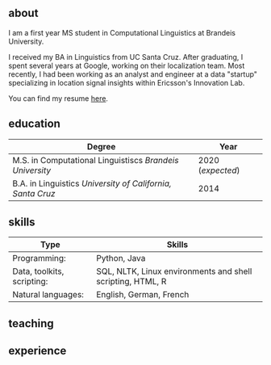 
## about

I am a first year MS student in Computational Linguistics at Brandeis University.

I received my BA in Linguistics from UC Santa Cruz. After graduating, I spent several years at Google, working on their localization team. Most recently, I had been working as an analyst and engineer at a data "startup" specializing in location signal insights within Ericsson's Innovation Lab. 

You can find my resume [here](https://drive.google.com/file/d/17WR2KPTMRGhDT7RAUF55bfVEADMqCX-u/view?usp=sharing). 

## education
| Degree | Year|
|---|---|
|  M.S. in Computational Linguistiscs *Brandeis University* | 2020 (*expected*)   |
| B.A. in Linguistics *University of California, Santa Cruz*  | 2014  |

## skills
|Type | Skills |
|---|---|
| Programming:  |  Python, Java |
| Data, toolkits, scripting:  | SQL, NLTK, Linux environments and shell scripting, HTML, R  |
| Natural languages:  | English, German, French  |

## teaching

## experience
